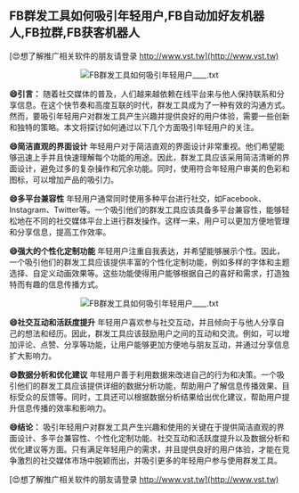 ## **FB群发工具如何吸引年轻用户,FB自动加好友机器人,FB拉群,FB获客机器人**

[😍想了解推广相关软件的朋友请登录 http://www.vst.tw](http://www.vst.tw)

 <center><img src="https://vst.tw/MP4/tuiguang/png/7.png" alt="FB群发工具如何吸引年轻用户____.txt"></center>

**😄引言：**
随着社交媒体的普及，人们越来越依赖在线平台来与他人保持联系和分享信息。在这个快节奏和高度互联的时代，群发工具成为了一种有效的沟通方式。然而，要吸引年轻用户对群发工具产生兴趣并提供良好的用户体验，需要一些创新和独特的策略。本文将探讨如何通过以下几个方面吸引年轻用户的关注。

**😄简洁直观的界面设计**
年轻用户对于简洁直观的界面设计非常重视。他们希望能够迅速上手并且快速理解每个功能的用途。因此，群发工具应该采用简洁清晰的界面设计，避免过多的复杂操作和冗余功能。同时，使用符合年轻用户审美的色彩和图标，可以增加产品的吸引力。

**😄多平台兼容性**
年轻用户通常同时使用多种平台进行社交，如Facebook、Instagram、Twitter等。一个吸引他们的群发工具应该具备多平台兼容性，能够轻松地在不同的社交媒体平台上进行群发操作。这样一来，用户可以更加方便地管理和分享信息，提高工作效率。

**😄强大的个性化定制功能**
年轻用户注重自我表达，并希望能够展示个性。因此，一个吸引他们的群发工具应该提供丰富的个性化定制功能，例如多样的字体和主题选择、自定义动画效果等。这些功能使得用户能够根据自己的喜好和需求，打造独特而有趣的信息传播方式。

 <center><img src="https://vst.tw/MP4/tuiguang/png/5.png" alt="FB群发工具如何吸引年轻用户____.txt"></center>

**😄社交互动和活跃度提升**
年轻用户喜欢参与社交互动，并且倾向于与他人分享自己的想法和经历。因此，群发工具应该鼓励用户之间的互动和交流。例如，可以增加评论、点赞、分享等功能，让用户能够更加方便地与朋友互动，并通过分享信息扩大影响力。

**😄数据分析和优化建议**
年轻用户善于利用数据来改进自己的行为和决策。一个吸引他们的群发工具应该提供详细的数据分析功能，帮助用户了解信息传播效果、目标受众的反馈等。同时，工具还可以根据数据分析结果给出优化建议，帮助用户提升信息传播的效率和影响力。

**😄结论：**
吸引年轻用户对群发工具产生兴趣和使用的关键在于提供简洁直观的界面设计、多平台兼容性、个性化定制功能、社交互动和活跃度提升以及数据分析和优化建议等方面。只有满足年轻用户的需求，并且提供良好的用户体验，才能在竞争激烈的社交媒体市场中脱颖而出，并吸引更多的年轻用户参与使用群发工具。

[😍想了解推广相关软件的朋友请登录 http://www.vst.tw](http://www.vst.tw)




